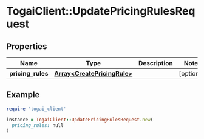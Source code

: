 # TogaiClient::UpdatePricingRulesRequest

## Properties

| Name | Type | Description | Notes |
| ---- | ---- | ----------- | ----- |
| **pricing_rules** | [**Array&lt;CreatePricingRule&gt;**](CreatePricingRule.md) |  | [optional] |

## Example

```ruby
require 'togai_client'

instance = TogaiClient::UpdatePricingRulesRequest.new(
  pricing_rules: null
)
```

